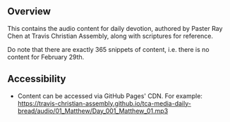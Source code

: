 ## Overview
This contains the audio content for daily devotion, authored by Paster Ray Chen at Travis Christian Assembly, along with scriptures for reference.

Do note that there are exactly 365 snippets of content, i.e. there is no content for February 29th.

## Accessibility
* Content can be accessed via GitHub Pages' CDN. For example: https://travis-christian-assembly.github.io/tca-media-daily-bread/audio/01_Matthew/Day_001_Matthew_01.mp3
